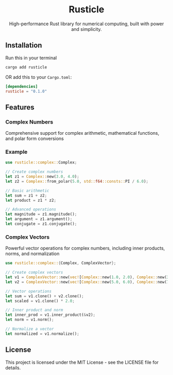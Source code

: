 <h1 align="center">Rusticle</h1>
<p align="center">High-performance Rust library for numerical computing, built with power and simplicity.</p>

## Installation

Run this in your terminal
```bash
cargo add rusticle
```

OR add this to your `Cargo.toml`:

```toml
[dependencies]
rusticle = "0.1.0"
```


## Features

### Complex Numbers
Comprehensive support for complex arithmetic, mathematical functions, and polar form conversions


### Example

```rust
use rusticle::complex::Complex;

// Create complex numbers
let z1 = Complex::new(3.0, 4.0);
let z2 = Complex::from_polar(5.0, std::f64::consts::PI / 6.0);

// Basic arithmetic
let sum = z1 + z2;
let product = z1 * z2;

// Advanced operations
let magnitude = z1.magnitude();
let argument = z1.argument();
let conjugate = z1.conjugate();
```

### Complex Vectors
Powerful vector operations for complex numbers, including inner products, norms, and normalization

```rust
use rusticle::complex::{Complex, ComplexVector};

// Create complex vectors
let v1 = ComplexVector::new(vec![Complex::new(1.0, 2.0), Complex::new(3.0, 4.0)]);
let v2 = ComplexVector::new(vec![Complex::new(5.0, 6.0), Complex::new(7.0, 8.0)]);

// Vector operations
let sum = v1.clone() + v2.clone();
let scaled = v1.clone() * 2.0;

// Inner product and norm
let inner_prod = v1.inner_product(&v2);
let norm = v1.norm();

// Normalize a vector
let normalized = v1.normalize();
```

## License

This project is licensed under the MIT License - see the LICENSE file for details.